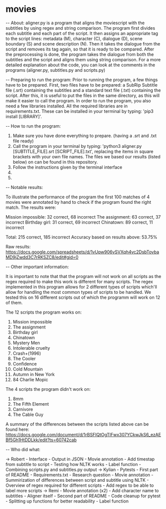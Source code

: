 # movies

-- About:
aligner.py is a program that aligns the moviescript with the subtitles by using regex and string comparison. The program first divides each subtitle and each part of the script. It then assigns an appropriate tag to the script lines: metadata (M), character (C), dialogue (D), scene boundary (S) and scene description (N). Then it takes the dialogue from the script and removes its tag again, so that it is ready to be compared. After the preprocessing is done, the program takes the dialogue from both the subtitles and the script and aligns them using string comparison.
For a more detailed explanation about the code, you can look at the comments in the programs (aligner.py, subtitles.py and scripts.py)

-- Preparing to run the program:
Prior to running the program, a few things have to be prepared. First, two files have to be prepared: a SubRip Subtitle file (.srt) containing the subtitles and a standard text file (.txt) containing the script. After this, it is useful to put the files in the same directory, as this will make it easier to call the program.
In order to run the program, you also need a few libraries installed. All the required libraries are in requirements.txt. These can be installed in your terminal by typing: 'pip3 install [LIBRARY]'.

-- How to run the program:
1. Make sure you have done everything to prepare. (having a .srt and .txt file ready)
2. Call the program in your terminal by typing: 'python3 aligner.py [SUBTITLE_FILE].srt [SCRIPT_FILE].txt', replacing the items in square brackets with your own file names. The files we based our results (listed below) on can be found in this repository.
3. Follow the instructions given by the terminal interface
4.
5.

-- Notable results:

To illustrate the performance of the program the first 100 matches of 4 movies were annotated by hand to check if the program found the right match.
The results were:

Mission impossible: 32 correct, 68 incorrect
The assignment: 63 correct, 37 incorrect
Birthday girl: 31 correct, 69 incorrect
Chinatown: 89 correct, 11 incorrect

Total: 215 correct, 185 incorrect
Accuracy based on results above: 53.75%

Raw results: https://docs.google.com/spreadsheets/d/1vUpw906vSVXqh4vc2DsbTovbaMD9jZwdd3C7rRKSZC8/edit#gid=0

-- Other important information:

It is important to note that that the program will not work on all scripts as the regex required to make this work is different for many scripts.
The regex implemented in this program allows for 2 different types of scripts which'll allow for handling the most common types of scripts to be handled.
We tested this on 16 different scripts out of which the programm will work on 12 of them. 

The 12 scripts the program works on:
1. Mission impossible
2. The assignment
3. Birthday girl
4. Chinatown
5. Mystery Men
6. Intolerable cruelty
7. Crash+(1996)
8. The Cooler
9. Confidence
10. Cold Mountain
11. Autumn in New York
12. 84 Charlie Mopic

The 4 scripts the program didn't work on:
1. 8mm
2. The Fifth Element
3. Carnivore
4. The Cable Guy

A summary of the differences between the scripts listed above can be found here: https://docs.google.com/document/d/1rBSFIQtOgTlFwx307YCkwJkS6_ezAEBf5Gh1HtDDLkk/edit?ts=60742cab

-- Who did what:

-> Robert
	- Interface
	- Output in JSON
	- Movie annotation
	- Add timestap from subtitle to script
	- Testing how NLTK works
	- Label function
	- Combining scripts.py and subtitles.py output
-> Kylian
	- Pytests
	- First part of README
	- Requirements.txt
	- Research question
	- Movie annotation
	- Summirization of differences between script and subtitle using NLTK
	- Overview of regex required for different scripts
	- Add regex to be able to label more scripts
-> Remi
	- Movie annotation (x2)
	- Add character name to subtitles
	- Aligner itself
	- Second part of README
	- Code cleanup for pytest
	- Splitting up functions for better readability
	- Label function